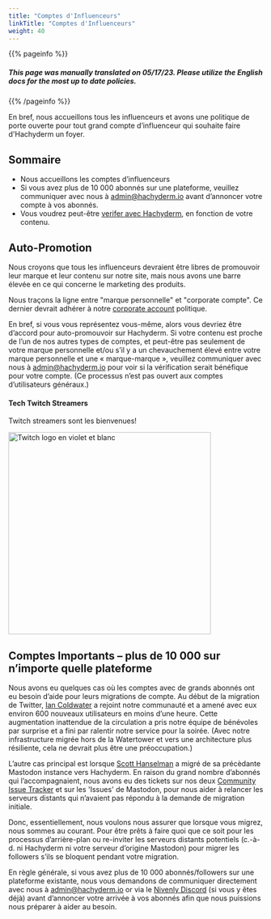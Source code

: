 ```yaml
---
title: "Comptes d'Influenceurs"
linkTitle: "Comptes d'Influenceurs"
weight: 40
---
```

{{% pageinfo %}}
<h5 class="text-center">This page was manually translated on 05/17/23. Please utilize the English docs for the most up to date policies.</h5>
{{% /pageinfo %}}

En bref, nous accueillons tous les influenceurs et avons une politique de porte ouverte pour tout grand compte d’influenceur qui souhaite faire d'Hachyderm un foyer.

## Sommaire

- Nous accueillons les comptes d’influenceurs
- Si vous avez plus de 10 000 abonnés sur une plateforme, veuillez communiquer avec nous à [admin@hachyderm.io](mailto:admin@hachyderm.io) avant d’annoncer votre compte à vos abonnés.
- Vous voudrez peut-être [verifer avec Hachyderm](../verification/), en fonction de votre contenu.

## Auto-Promotion

Nous croyons que tous les influenceurs devraient être libres de promouvoir leur marque et leur contenu sur notre site, mais nous avons une barre élevée en ce qui concerne le marketing des produits.

Nous traçons la ligne entre "marque personnelle" et "corporate compte". Ce dernier devrait adhérer à notre [corporate account](../corporate-accounts/) politique.

En bref, si vous vous représentez vous-même, alors vous devriez être d’accord pour auto-promouvoir sur Hachyderm. Si votre contenu est proche de l’un de nos autres types de comptes, et peut-être pas seulement de votre marque personnelle et/ou s’il y a un chevauchement élevé entre votre marque personnelle et une « marque-marque », veuillez communiquer avec nous à [admin@hachyderm.io](mailto:admin@hachyderm.io) pour voir si la vérification serait bénéfique pour votre compte.
 (Ce processus n’est pas ouvert aux comptes d’utilisateurs généraux.) 

#### Tech Twitch Streamers

Twitch streamers sont les bienvenues!

<img src="../twitch-logo.png" alt="Twitch logo en violet et blanc"
      width="400px" />

## Comptes Importants – plus de 10 000 sur n’importe quelle plateforme

Nous avons eu quelques cas où les comptes avec de grands abonnés ont eu besoin d’aide pour leurs migrations de compte. Au début de la migration de Twitter, [Ian Coldwater](https://hachyderm.io/@ian) a rejoint notre communauté et a amené avec eux environ 600 nouveaux utilisateurs en moins d’une heure.
Cette augmentation inattendue de la circulation a pris notre équipe de bénévoles par surprise et a fini par ralentir notre service pour la soirée. (Avec notre infrastructure migrée hors de la Watertower et vers une architecture plus résiliente, cela ne devrait plus être une préoccupation.)

L’autre cas principal est lorsque [Scott Hanselman](https://hachyderm.io/@shanselman) a migré de sa précèdante Mastodon instance vers Hachyderm.
En raison du grand nombre d’abonnés qui l’accompagnaient, nous avons eu des tickets sur nos deux [Community Issue Tracker](https://github.com/hachyderm/community/issues) et sur les 'Issues' de Mastodon, pour nous aider à relancer les serveurs distants qui n’avaient pas répondu à la demande de migration initiale.

Donc, essentiellement, nous voulons nous assurer que lorsque vous migrez, nous sommes au courant. Pour être prêts à faire quoi que ce soit pour les processus d’arrière-plan ou re-inviter les serveurs distants potentiels (c.-à-d. ni Hachyderm ni votre serveur d’origine Mastodon) pour migrer les followers s’ils se bloquent pendant votre migration.

En règle générale, si vous avez plus de 10 000 abonnés/followers sur une plateforme existante, nous vous demandons de communiquer directement avec nous à [admin@hachyderm.io](mailto:admin@hachyderm.io) or via le [Nivenly Discord](https://discord.gg/yqpEM494RP) (si vous y êtes déjà) avant d’annoncer votre arrivée à vos abonnés afin que nous puissions nous préparer à aider au besoin.

